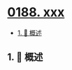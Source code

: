 # [0188. xxx](https://github.com/Tdahuyou/TNotes.leetcode/tree/main/notes/0188.%20xxx)

<!-- region:toc -->

- [1. 📝 概述](#1--概述)

<!-- endregion:toc -->

## 1. 📝 概述
